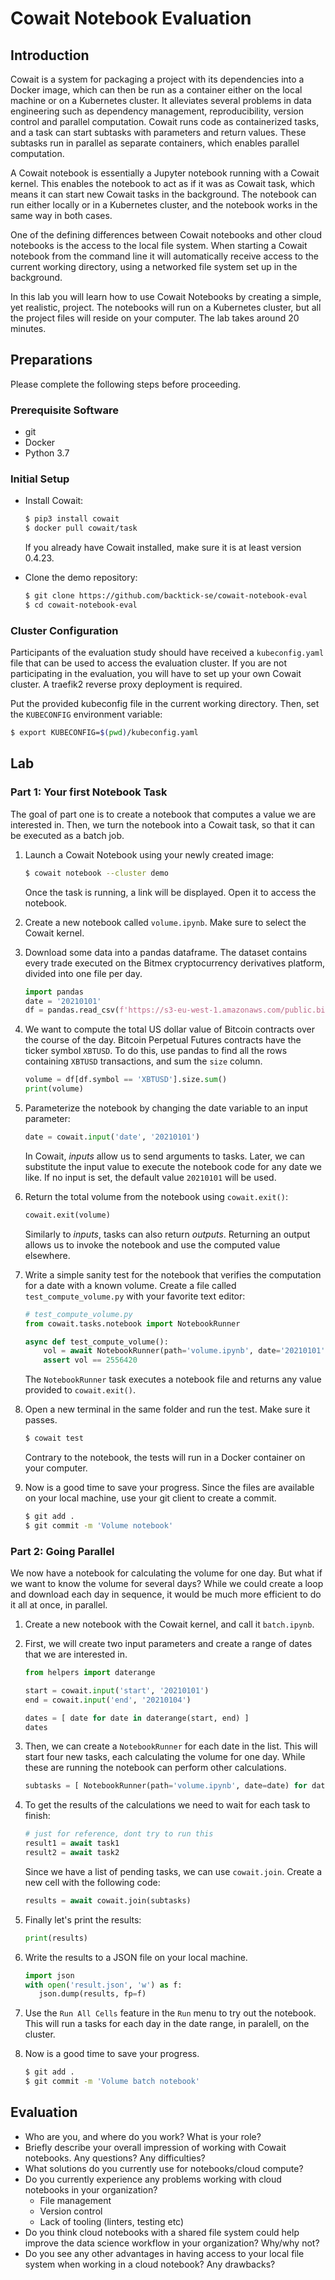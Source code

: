 # Cowait Notebook Evaluation

## Introduction

Cowait is a system for packaging a project with its dependencies into a Docker image, which can then be run as a container either on the local machine or on a Kubernetes cluster. It alleviates several problems in data engineering such as dependency management, reproducibility, version control and parallel computation. Cowait runs code as containerized tasks, and a task can start subtasks with parameters and return values. These subtasks run in parallel as separate containers, which enables parallel computation.

A Cowait notebook is essentially a Jupyter notebook running with a Cowait kernel. This enables the notebook to act as if it was as Cowait task, which means it can start new Cowait tasks in the background. The notebook can run either locally or in a Kubernetes cluster, and the notebook works in the same way in both cases.

One of the defining differences between Cowait notebooks and other cloud notebooks is the access to the local file system. When starting a Cowait notebook from the command line it will automatically receive access to the current working directory, using a networked file system set up in the background.

In this lab you will learn how to use Cowait Notebooks by creating a simple, yet realistic, project. The notebooks will run on a Kubernetes cluster, but all the project files will reside on your computer. The lab takes around 20 minutes.

## Preparations

Please complete the following steps before proceeding.

### Prerequisite Software
- git
- Docker
- Python 3.7

### Initial Setup
- Install Cowait:
  ```bash
  $ pip3 install cowait
  $ docker pull cowait/task
  ```
  If you already have Cowait installed, make sure it is at least version 0.4.23.

- Clone the demo repository:
  ```bash
  $ git clone https://github.com/backtick-se/cowait-notebook-eval
  $ cd cowait-notebook-eval
  ```

### Cluster Configuration

Participants of the evaluation study should have received a `kubeconfig.yaml` file that can be used to access the evaluation cluster. If you are not participating in the evaluation, you will have to set up your own Cowait cluster. A traefik2 reverse proxy deployment is required.

Put the provided kubeconfig file in the current working directory. Then, set the `KUBECONFIG` environment variable:
```bash
$ export KUBECONFIG=$(pwd)/kubeconfig.yaml
```

## Lab

### Part 1: Your first Notebook Task

The goal of part one is to create a notebook that computes a value we are interested in. Then, we turn the notebook into a Cowait task, so that it can be executed as a batch job.

1. Launch a Cowait Notebook using your newly created image: 
   ```bash
   $ cowait notebook --cluster demo
   ```
   Once the task is running, a link will be displayed. Open it to access the notebook.

1. Create a new notebook called `volume.ipynb`. Make sure to select the Cowait kernel.

1. Download some data into a pandas dataframe. The dataset contains every trade executed on the Bitmex cryptocurrency derivatives platform, divided into one file per day. 

   ```python
   import pandas
   date = '20210101'
   df = pandas.read_csv(f'https://s3-eu-west-1.amazonaws.com/public.bitmex.com/data/trade/{date}.csv.gz')
   ```

1. We want to compute the total US dollar value of Bitcoin contracts over the course of the day. Bitcoin Perpetual Futures contracts have the ticker symbol `XBTUSD`. To do this, use pandas to find all the rows containing `XBTUSD` transactions, and sum the `size` column.

   ```python
   volume = df[df.symbol == 'XBTUSD'].size.sum()
   print(volume)
   ```

1. Parameterize the notebook by changing the date variable to an input parameter:
  
   ```python
   date = cowait.input('date', '20210101')
   ```

   In Cowait, *inputs* allow us to send arguments to tasks. Later, we can substitute the input value to execute the notebook code for any date we like. If no input is set, the default value `20210101` will be used.

1. Return the total volume from the notebook using `cowait.exit()`:

   ```python
   cowait.exit(volume)
   ```

   Similarly to *inputs*, tasks can also return *outputs*. Returning an output allows us to invoke the notebook and use the computed value elsewhere.

1. Write a simple sanity test for the notebook that verifies the computation for a date with a known volume. Create a file called `test_compute_volume.py` with your favorite text editor:

   ```python
   # test_compute_volume.py
   from cowait.tasks.notebook import NotebookRunner

   async def test_compute_volume():
       vol = await NotebookRunner(path='volume.ipynb', date='20210101')
       assert vol == 2556420
   ```

   The `NotebookRunner` task executes a notebook file and returns any value provided to `cowait.exit()`.

1. Open a new terminal in the same folder and run the test. Make sure it passes.

   ```bash
   $ cowait test
   ```
   Contrary to the notebook, the tests will run in a Docker container on your computer.

1. Now is a good time to save your progress. Since the files are available on your local machine, use your git client to create a commit.

   ```bash
   $ git add .
   $ git commit -m 'Volume notebook'
   ```

### Part 2: Going Parallel

We now have a notebook for calculating the volume for one day. But what if we want to know the volume for several days? While we could create a loop and download each day in sequence, it would be much more efficient to do it all at once, in parallel.

1. Create a new notebook with the Cowait kernel, and call it `batch.ipynb`.

1. First, we will create two input parameters and create a range of dates that we are interested in.

   ```python
   from helpers import daterange

   start = cowait.input('start', '20210101')
   end = cowait.input('end', '20210104')

   dates = [ date for date in daterange(start, end) ]
   dates
   ```

1. Then, we can create a `NotebookRunner` for each date in the list.  This will start four new tasks, each calculating the volume for one day. While these are running the notebook can perform other calculations.

   ```python
   subtasks = [ NotebookRunner(path='volume.ipynb', date=date) for date in dates ]
   ```

1. To get the results of the calculations we need to wait for each task to finish:

   ```python
   # just for reference, dont try to run this
   result1 = await task1
   result2 = await task2
   ```

   Since we have a list of pending tasks, we can use `cowait.join`. Create a new cell with the following code:

   ```python
   results = await cowait.join(subtasks)
   ```

1. Finally let's print the results:

   ```python
   print(results)
   ```

1. Write the results to a JSON file on your local machine.
   ```python
   import json
   with open('result.json', 'w') as f:
      json.dump(results, fp=f)
   ```

1. Use the `Run All Cells` feature in the `Run` menu to try out the notebook. This will run a tasks for each day in the date range, in paralell, on the cluster.

1. Now is a good time to save your progress.

   ```bash
   $ git add .
   $ git commit -m 'Volume batch notebook'
   ```

## Evaluation
- Who are you, and where do you work? What is your role?
- Briefly describe your overall impression of working with Cowait notebooks. Any questions? Any difficulties?
- What solutions do you currently use for notebooks/cloud compute?
- Do you currently experience any problems working with cloud notebooks in your organization?
  - File management
  - Version control
  - Lack of tooling (linters, testing etc)
- Do you think cloud notebooks with a shared file system could help improve the data science workflow in your organization? Why/why not? 
- Do you see any other advantages in having access to your local file system when working in a cloud notebook? Any drawbacks?
